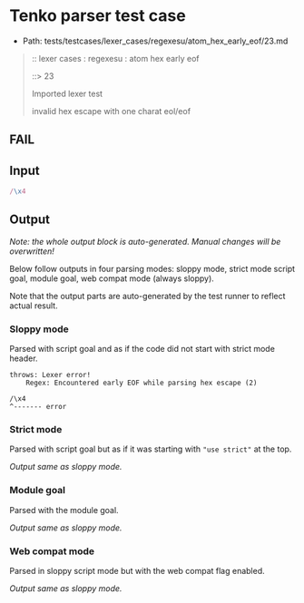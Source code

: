 # Tenko parser test case

- Path: tests/testcases/lexer_cases/regexesu/atom_hex_early_eof/23.md

> :: lexer cases : regexesu : atom hex early eof
>
> ::> 23
>
> Imported lexer test
>
> invalid hex escape with one charat eol/eof

## FAIL

## Input

`````js
/\x4
`````

## Output

_Note: the whole output block is auto-generated. Manual changes will be overwritten!_

Below follow outputs in four parsing modes: sloppy mode, strict mode script goal, module goal, web compat mode (always sloppy).

Note that the output parts are auto-generated by the test runner to reflect actual result.

### Sloppy mode

Parsed with script goal and as if the code did not start with strict mode header.

`````
throws: Lexer error!
    Regex: Encountered early EOF while parsing hex escape (2)

/\x4
^------- error
`````

### Strict mode

Parsed with script goal but as if it was starting with `"use strict"` at the top.

_Output same as sloppy mode._

### Module goal

Parsed with the module goal.

_Output same as sloppy mode._

### Web compat mode

Parsed in sloppy script mode but with the web compat flag enabled.

_Output same as sloppy mode._
